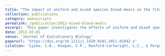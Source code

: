 ```yaml
---
title: "The impact of uniform and mixed species blood meals on the fitness of the mosquito vector Anopheles gambiae s.s: does a specialist pay for diversifying its host species diet?"
collection: publications
category: manuscripts
permalink: /publication/2012-mixed-blood-meals
excerpt: 'This paper investigates the effects of uniform and mixed species blood meals on the fitness of Anopheles gambiae s.s., exploring the costs associated with host diversification.'
date: 2012-03-01
venue: 'Journal of Evolutionary Biology'
paperurl: 'https://doi.org/10.1111/j.1420-9101.2011.02442.x'
citation: 'Lyimo, I.N., Keegan, S.P., Ranford-Cartwright, L.C., & Ferguson, H.M. (2012). "The impact of uniform and mixed species blood meals on the fitness of the mosquito vector Anopheles gambiae s.s: does a specialist pay for diversifying its host species diet?" <i>Journal of Evolutionary Biology</i>, 25(3), 452-460.'
---
```

